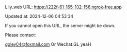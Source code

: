 Lily_web URL: https://222f-61-165-102-156.ngrok-free.app

Updated at: 2024-12-06 04:53:34

If you cannot open this URL, the server might be down.

Please contact: 

goley04@foxmail.com Or Wechat:GL_yeaH